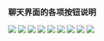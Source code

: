 ### 聊天界面的各项按钮说明

![](/manuals/assets/images/微信图片_2025-09-02_180238_088.png)
![](/manuals/assets/images/Screenshot_20250902_173939_Operit%20AI.png)
![](/manuals/assets/images/Screenshot_20250902_174005_Operit%20AI.png)
![](/manuals/assets/images/Screenshot_20250902_174023_Operit%20AI.png)
![](/manuals/assets/images/Screenshot_20250902_174035_Operit%20AI.png)
![](/manuals/assets/images/Screenshot_20250902_174051_Operit%20AI.png)
![](/manuals/assets/images/Screenshot_20250902_174102_Operit%20AI.png)
![](/manuals/assets/images/Screenshot_20250902_174118_Operit%20AI.png)
![](/manuals/assets/images/Screenshot_20250902_174130_Operit%20AI.png) 
